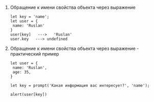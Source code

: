 1. Обращение к имени свойства объекта через выражение

   ```
   let key = 'name';
   let user = {
    name: 'Ruslan'
   }
   user[key]   --->   'Ruslan'
   user.key   ---> undefined
   ```

1. Обращение к имени свойства объекта через выражение - практический пример

   ```
   let user = {
    name: 'Ruslan',
    age: 35,
   }

   let key = prompt('Какая информация вас интересует?', 'name');

   alert(user[key])
   ```
